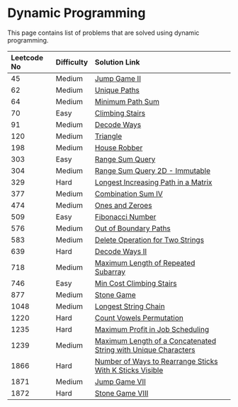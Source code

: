 # Dynamic Programming

This page contains list of problems that are solved using dynamic programming.

| Leetcode No | Difficulty | Solution Link |
| :--- | :--- | :--- |
| 45 | Medium | [Jump Game II](../difficulty-based-problem-index/leetcode-medium/leetcode-45-jump-game-ii.md) |
| 62 | Medium | [Unique Paths](../difficulty-based-problem-index/leetcode-medium/leetcode-62-unique-paths.md) |
| 64 | Medium | [Minimum Path Sum](../difficulty-based-problem-index/leetcode-medium/leetcode-64-minimum-path-sum.md) |
| 70 | Easy | [Climbing Stairs](../difficulty-based-problem-index/leetcode-easy/leetcode-70-climbing-stairs.md) |
| 91 | Medium | [Decode Ways](../difficulty-based-problem-index/leetcode-medium/leetcode-91-decode-ways.md) |
| 120 | Medium | [Triangle](../difficulty-based-problem-index/leetcode-medium/leetcode-120-triangle.md) |
| 198 | Medium | [House Robber](../difficulty-based-problem-index/leetcode-medium/leetcode-198-house-robber.md) |
| 303 | Easy | [Range Sum Query](../difficulty-based-problem-index/leetcode-easy/leetcode-303-range-sum-query-immutable.md) |
| 304 | Medium | [Range Sum Query 2D - Immutable](../difficulty-based-problem-index/leetcode-medium/leetcode-304-range-sum-query-2d-immutable.md) |
| 329 | Hard | [Longest Increasing Path in a Matrix](../difficulty-based-problem-index/leetcode-hard/leetcode-329-longest-increasing-path-in-a-matrix.md) |
| 377 | Medium | [Combination Sum IV](../difficulty-based-problem-index/leetcode-medium/leetcode-377-combination-sum-iv.md) |
| 474 | Medium | [Ones and Zeroes](../difficulty-based-problem-index/leetcode-medium/leetcode-474-ones-and-zeroes.md) |
| 509 | Easy | [Fibonacci Number](../difficulty-based-problem-index/leetcode-easy/leetcode-509-fibonacci-number.md) |
| 576 | Medium | [Out of Boundary Paths](../difficulty-based-problem-index/leetcode-medium/leetcode-576-out-of-boundary-paths.md) |
| 583 | Medium | [Delete Operation for Two Strings](../difficulty-based-problem-index/leetcode-medium/leetcode-583-delete-operation-for-two-strings.md) |
| 639 | Hard | [Decode Ways II](../difficulty-based-problem-index/leetcode-hard/leetcode-639-decode-ways-ii.md) |
| 718 | Medium | [Maximum Length of Repeated Subarray](../difficulty-based-problem-index/leetcode-medium/leetcode-718-maximum-length-of-repeated-subarray.md) |
| 746 | Easy | [Min Cost Climbing Stairs](../difficulty-based-problem-index/leetcode-easy/leetcode-746-min-cost-climbing-stairs.md) |
| 877 | Medium | [Stone Game](../difficulty-based-problem-index/leetcode-medium/leetcode-877-stone-game.md) |
| 1048 | Medium | [Longest String Chain](../difficulty-based-problem-index/leetcode-medium/leetcode-1048-longest-string-chain.md) |
| 1220 | Hard | [Count Vowels Permutation](../difficulty-based-problem-index/leetcode-hard/leetcode-1220-count-vowels-permutation.md) |
| 1235 | Hard | [Maximum Profit in Job Scheduling](../difficulty-based-problem-index/leetcode-hard/leetcode-1235-maximum-profit-in-job-scheduling.md) |
| 1239  | Medium | [Maximum Length of a Concatenated String with Unique Characters](../difficulty-based-problem-index/leetcode-medium/leetcode-1239-maximum-length-of-a-concatenated-string-with-unique-characters.md) |
| 1866 | Hard | [Number of Ways to Rearrange Sticks With K Sticks Visible](../difficulty-based-problem-index/leetcode-hard/leetcode-1866-number-of-ways-to-rearrange-sticks-with-k-sticks-visible.md) |
| 1871 | Medium | [Jump Game VII](../difficulty-based-problem-index/leetcode-medium/leetcode-1871-jump-game-vii.md) |
| 1872 | Hard | [Stone Game VIII](../difficulty-based-problem-index/leetcode-hard/leetcode-1872-stone-game-viii.md) |





